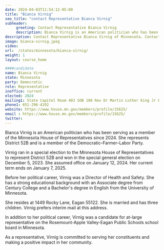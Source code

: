 ```yaml
---
date: 2024-04-03T11:54:12-05:00
title: "Bianca Virnig"
seo_title: "contact Representative Bianca Virnig"
subheader:
     greeting: Contact Representative Bianca Virnig
     description: Bianca Virnig is an American politician who has been serving as a member of the Minnesota House of Representatives since 2024. She represents District 52B and is a member of the Democratic–Farmer–Labor Party.
description: Contact Representative Bianca Virnig of Minnesota. Contact information for Bianca Virnig includes email address, phone number, and mailing address.
image: bianca-virnig.jpeg
video:
url:  /states/minnesota/bianca-virnig/
weight: 1
layout: course_home

####candidate
name: Bianca Virnig
state: Minnesota
party: Democratic
role: Representative
inoffice: current
elected: 2024
mailing1: State Capitol Room 403 SOB 100 Rev Dr Martin Luther King Jr Blvd St. Paul, MN 55155-1298
phone1: 651-296-4192
website: https://www.house.mn.gov/members/profile/15625/
email : https://www.house.mn.gov/members/profile/15625/
twitter:
---
```


Bianca Virnig is an American politician who has been serving as a member of the Minnesota House of Representatives since 2024. She represents District 52B and is a member of the Democratic–Farmer–Labor Party.

Virnig ran in a special election to the Minnesota House of Representatives to represent District 52B and won in the special general election on December 5, 2023. She assumed office on January 12, 2024. Her current term ends on January 7, 2025.

Before her political career, Virnig was a Director of Health and Safety. She has a strong educational background with an Associate degree from Century College and a Bachelor's degree in English from the University of Minnesota.

She resides at 1449 Rocky Lane, Eagan 55122. She is married and has three children. Virnig prefers interim mail at this address.

In addition to her political career, Virnig was a candidate for at-large representative on the Rosemount-Apple Valley-Eagan Public Schools school board in Minnesota.

As a representative, Virnig is committed to serving her constituents and making a positive impact in her community.
